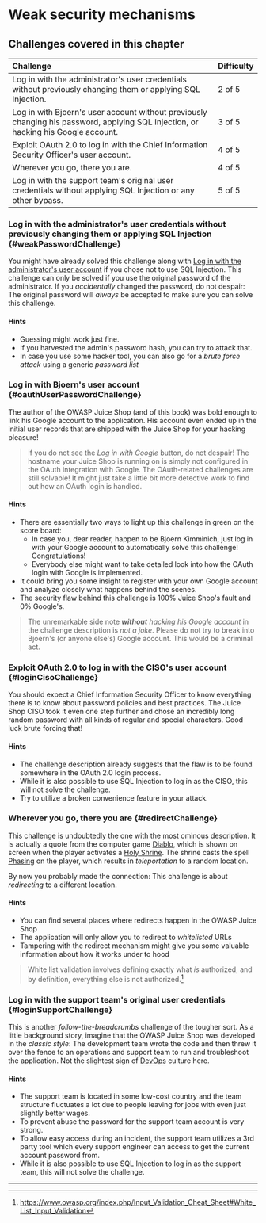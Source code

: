 # Weak security mechanisms

## Challenges covered in this chapter

| Challenge                                                                                                                          | Difficulty |
|:-----------------------------------------------------------------------------------------------------------------------------------|:-----------|
| Log in with the administrator's user credentials without previously changing them or applying SQL Injection.                       | 2 of 5     |
| Log in with Bjoern's user account without previously changing his password, applying SQL Injection, or hacking his Google account. | 3 of 5     |
| Exploit OAuth 2.0 to log in with the Chief Information Security Officer's user account.                                            | 4 of 5     |
| Wherever you go, there you are.                                                                                                    | 4 of 5     |
| Log in with the support team's original user credentials without applying SQL Injection or any other bypass. | 5 of 5 |

### Log in with the administrator's user credentials without previously changing them or applying SQL Injection {#weakPasswordChallenge}

You might have already solved this challenge along with
[Log in with the administrator's user account](sqli.md#loginAdminChallenge)
if you chose not to use SQL Injection. This challenge can only be solved
if you use the original password of the administrator. If you
_accidentally_ changed the password, do not despair: The original
password will _always_ be accepted to make sure you can solve this
challenge.

#### Hints

* Guessing might work just fine.
* If you harvested the admin's password hash, you can try to attack
  that.
* In case you use some hacker tool, you can also go for a _brute force
  attack_ using a generic _password list_

### Log in with Bjoern's user account {#oauthUserPasswordChallenge}

The author of the OWASP Juice Shop (and of this book) was bold enough to
link his Google account to the application. His account even ended up in
the initial user records that are shipped with the Juice Shop for your
hacking pleasure!

> If you do not see the _Log in with Google_ button, do not despair! The hostname your
  Juice Shop is running on is simply not configured in the OAuth integration with Google.
  The OAuth-related challenges are still solvable! It might just take a little bit more detective
  work to find out how an OAuth login is handled.

#### Hints

* There are essentially two ways to light up this challenge in green on the score board:
  * In case you, dear reader, happen to be Bjoern Kimminich, just log in with your Google
    account to automatically solve this challenge! Congratulations!
  * Everybody else might want to take detailed look into how the OAuth login with Google
    is implemented.
* It could bring you some insight to register with your own Google account and
  analyze closely what happens behind the scenes.
* The security flaw behind this challenge is 100% Juice Shop's fault and 0% Google's.

> The unremarkable side note _**without** hacking his Google account_ in the
  challenge description is _not a joke_. Please do not try to break into
  Bjoern's (or anyone else's) Google account. This would be a criminal act.

### Exploit OAuth 2.0 to log in with the CISO's user account {#loginCisoChallenge}

You should expect a Chief Information Security Officer to know everything there
is to know about password policies and best practices. The Juice Shop CISO took
it even one step further and chose an incredibly long random password with all kinds
of regular and special characters. Good luck brute forcing that!

#### Hints

* The challenge description already suggests that the flaw is to be found somewhere
  in the OAuth 2.0 login process.
* While it is also possible to use SQL Injection to log in as the CISO, this will
  not solve the challenge.
* Try to utilize a broken convenience feature in your attack.

### Wherever you go, there you are {#redirectChallenge}

This challenge is undoubtedly the one with the most ominous
description. It is actually a quote from the computer game
[Diablo](http://us.blizzard.com/en-us/games/legacy/), which is shown on
screen when the player activates a
[Holy Shrine](http://diablo.gamepedia.com/Shrines_%28Diablo_I%29). The
shrine casts the spell
[Phasing](http://diablo.gamepedia.com/Phasing_%28Diablo_I%29) on the player,
which results in _teleportation_ to a random location.

By now you probably made the connection: This challenge is about
_redirecting_ to a different location.

#### Hints

* You can find several places where redirects happen in the OWASP Juice
  Shop
* The application will only allow you to redirect to _whitelisted_ URLs
* Tampering with the redirect mechanism might give you some valuable
  information about how it works under to hood

> White list validation involves defining exactly what _is_ authorized,
> and by definition, everything else is not authorized.[^1]

### Log in with the support team's original user credentials {#loginSupportChallenge}

This is another _follow-the-breadcrumbs_ challenge of the tougher sort. As a little
background story, imagine that the OWASP Juice Shop was developed in the _classic
style_: The development team wrote the code and then threw it over the fence to an
operations and support team to run and troubleshoot the application. Not the slightest
sign of [DevOps](https://en.wikipedia.org/wiki/DevOps) culture here.

#### Hints

* The support team is located in some low-cost country and the team structure
  fluctuates a lot due to people leaving for jobs with even just slightly better wages.
* To prevent abuse the password for the support team account is very strong.
* To allow easy access during an incident, the support team utilizes a 3rd party tool
  which every support engineer can access to get the current account password from.
* While it is also possible to use SQL Injection to log in as the support team, this will
  not solve the challenge.

----

[^1]: https://www.owasp.org/index.php/Input_Validation_Cheat_Sheet#White_List_Input_Validation
